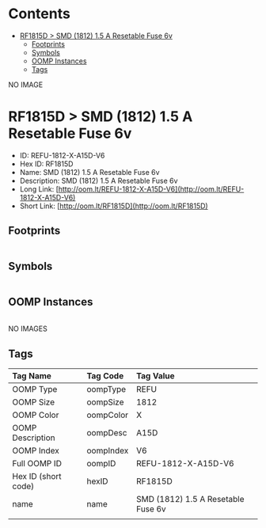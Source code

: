 



Contents
========

* [RF1815D > SMD (1812) 1.5 A Resetable Fuse 6v](#rf1815d--smd-1812-15-a-resetable-fuse-6v)
	* [Footprints](#footprints)
	* [Symbols](#symbols)
	* [OOMP Instances](#oomp-instances)
	* [Tags](#tags)
  
NO IMAGE  
# RF1815D > SMD (1812) 1.5 A Resetable Fuse 6v

- ID: REFU-1812-X-A15D-V6
- Hex ID: RF1815D
- Name: SMD (1812) 1.5 A Resetable Fuse 6v
- Description: SMD (1812) 1.5 A Resetable Fuse 6v
- Long Link: [http://oom.lt/REFU-1812-X-A15D-V6](http://oom.lt/REFU-1812-X-A15D-V6)
- Short Link: [http://oom.lt/RF1815D](http://oom.lt/RF1815D)

## Footprints
  

|||||
| :--- | :--- | :--- | :--- |

## Symbols
  

|||||
| :--- | :--- | :--- | :--- |

## OOMP Instances
  

|||||
| :--- | :--- | :--- | :--- |
  
NO IMAGES  
## Tags
  

|Tag Name|Tag Code|Tag Value|
| :--- | :--- | :--- |
|OOMP Type|oompType|REFU|
|OOMP Size|oompSize|1812|
|OOMP Color|oompColor|X|
|OOMP Description|oompDesc|A15D|
|OOMP Index|oompIndex|V6|
|Full OOMP ID|oompID|REFU-1812-X-A15D-V6|
|Hex ID (short code)|hexID|RF1815D|
|name|name|SMD (1812) 1.5 A Resetable Fuse 6v|
||||
